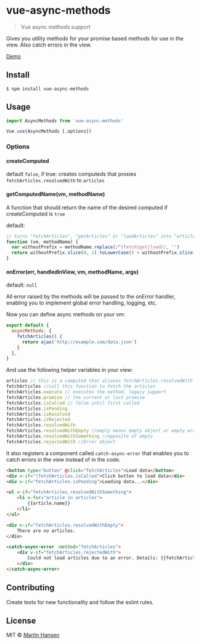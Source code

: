 # vue-async-methods
> Vue async methods support

Gives you utility methods for your promise based methods for use in the view. Also catch errors in the view.

[Demo](https://jsfiddle.net/nyz4ahys/4/)

## Install

```
$ npm install vue-async-methods
```

## Usage

```javascript
import AsyncMethods from 'vue-async-methods'

Vue.use(AsyncMethods [,options])
```

### Options

#### createComputed

default `false`, if true: creates computeds that proxies `fetchArticles.resolvedWith` to `articles`

#### getComputedName(vm, methodName)

A function that should return the name of the desired computed if createComputed is `true`

default:
```js
// turns "fetchArticles", "getArticles" or "loadArticles" into "articles" computed
function (vm, methodName) {
  var withoutPrefix = methodName.replace(/^(fetch|get|load)/, '')
  return withoutPrefix.slice(0, 1).toLowerCase() + withoutPrefix.slice(1)
}
```

#### onError(err, handledInView, vm, methodName, args)

default: `null`

All error raised by the methods will be passed to the onError handler, enabling you to implement
global error handling, logging, etc.

Now you can define async methods on your vm:

```javascript
export default {
  asyncMethods: {
    fetchArticles() {
      return ajax('http://example.com/data.json')
    }
  },
}
```

And use the following helper variables in your view:

```js
articles // this is a computed that aliases fetchArticles.resolvedWith
fetchArticles //call this function to fetch the articles
fetchArticles.execute // executes the method, legacy support
fetchArticles.promise // the current or last promise
fetchArticles.isCalled // false until first called
fetchArticles.isPending
fetchArticles.isResolved
fetchArticles.isRejected
fetchArticles.resolvedWith
fetchArticles.resolvedWithEmpty //empty means empty object or empty array
fetchArticles.resolvedWithSomething //opposite of empty
fetchArticles.rejectedWith //Error object
```

It also registers a component called `catch-async-error` that enables you to catch errors in the view instead of in the code.


```html
<button type="button" @click="fetchArticles">Load data</button>
<div v-if="!fetchArticles.isCalled">Click button to load data</div>
<div v-if="fetchArticles.isPending">Loading data...</div>

<ul v-if="fetchArticles.resolvedWithSomething">
    <li v-for="article in articles">
        {{article.name}}
    </li>
</ul>

<div v-if="fetchArticles.resolvedWithEmpty">
    There are no articles.
</div>

<catch-async-error :method="fetchArticles">
    <div v-if="fetchArticles.rejectedWith">
        Could not load articles due to an error. Details: {{fetchArticles.rejectedWith.message}}
    </div>
</catch-async-error>
```

## Contributing

Create tests for new functionality and follow the eslint rules.

## License

MIT © [Martin Hansen](http://martinhansen.com)
